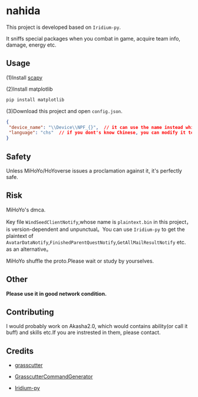 # nahida

This project is developed based on `Iridium-py`.

It sniffs special packages when you combat in game, acquire team info, damage, energy etc. 

## Usage

(1)Install [scapy](https://github.com/secdev/scapy)

(2)Install matplotlib

``` python
pip install matplotlib
```

(3)Download this project and open `config.json`.

```json
{
 "device_name": "\\Device\\NPF_{}",  // it can use the name instead which has ipv4,ipv6 etc. after typing ipconfig in cmd
 "language": "chs"  // if you dont's know Chinese, you can modify it to "en"
}
```

## Safety

Unless MiHoYo/HoYoverse issues a proclamation against it, it's perfectly safe.

## Risk

MiHoYo's dmca.

Key file `WindSeedClientNotify`,whose name is `plaintext.bin` in this project，is version-dependent and unpunctual。You can use `Iridium-py` to get the plaintext of `AvatarDataNotify`,`FinishedParentQuestNotify`,`GetAllMailResultNotify` etc. as an alternative。

MiHoYo shuffle the proto.Please wait or study by yourselves.

## Other

**Please use it in good network condition.**

## Contributing

I would probably work on Akasha2.0, which would contains ability(or call it buff) and skills etc.If you are instrested in them, please contact.

## Credits

* [grasscutter](https://github.com/Grasscutters/Grasscutter)

* [GrasscutterCommandGenerator](https://github.com/jie65535/GrasscutterCommandGenerator)

* [Iridium-py](https://github.com/c2c3vsfac/Iridium-py-release)
